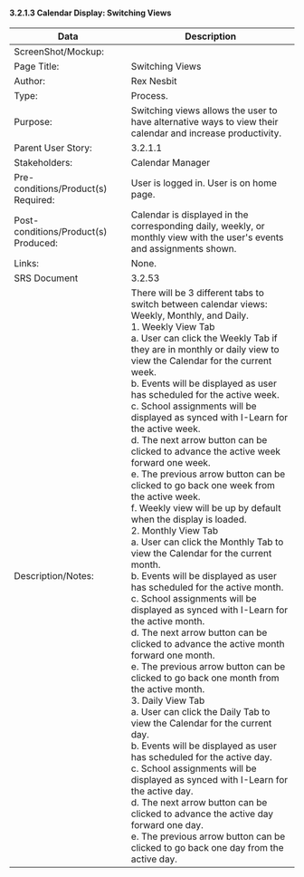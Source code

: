 #### 3.2.1.3 Calendar Display: Switching Views

| Data | Description |
| --- |--- |
| ScreenShot/Mockup: | |
| Page Title: | Switching Views|
| Author: | Rex Nesbit |
| Type: | Process. |
| Purpose: | Switching views allows the user to have alternative ways to view their calendar and increase productivity.|
| Parent User Story:| 3.2.1.1|
| Stakeholders: | Calendar Manager|
| Pre-conditions/Product(s) Required: | User is logged in. User is on home page.|
| Post-conditions/Product(s) Produced: | Calendar is displayed in the corresponding daily, weekly, or monthly view with the user's events and assignments shown. |
| Links: | None.|
| SRS Document | 3.2.53 |
| Description/Notes:| There will be 3 different tabs to switch between calendar views: Weekly, Monthly, and Daily. <br>1. Weekly View Tab <br> a. User can click the Weekly Tab if they are in monthly or daily view to view the Calendar for the current week. <br> b. Events will be displayed as user has scheduled for the active week. <br> c. School assignments will be displayed as synced with I-Learn for the active week.<br> d. The next arrow button can be clicked to advance the active week forward one week. <br> e. The previous arrow button can be clicked to go back one week from the active week. <br> f. Weekly view will be up by default when the display is loaded.<br> 2. Monthly View Tab <br> a. User can click the Monthly Tab to view the Calendar for the current month. <br> b. Events will be displayed as user has scheduled for the active month. <br> c. School assignments will be displayed as synced with I-Learn for the active month. <br> d. The next arrow button can be clicked to advance the active month forward one month. <br> e. The previous arrow button can be clicked to go back one month from the active month. <br> 3. Daily View Tab <br> a. User can click the Daily Tab to view the Calendar for the current day. <br> b. Events will be displayed as user has scheduled for the active day. <br> c. School assignments will be displayed as synced with I-Learn for the active day. <br> d. The next arrow button can be clicked to advance the active day forward one day. <br> e. The previous arrow button can be clicked to go back one day from the active day.|
